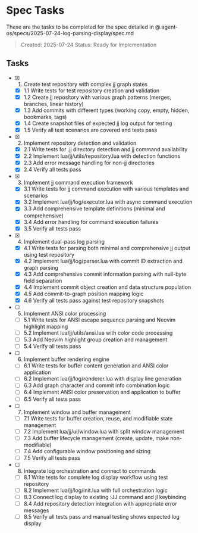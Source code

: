 # Spec Tasks

These are the tasks to be completed for the spec detailed in @.agent-os/specs/2025-07-24-log-parsing-display/spec.md

> Created: 2025-07-24
> Status: Ready for Implementation

## Tasks

- [x] 1. Create test repository with complex jj graph states
  - [x] 1.1 Write tests for test repository creation and validation
  - [x] 1.2 Create jj repository with various graph patterns (merges, branches, linear history)
  - [x] 1.3 Add commits with different types (working copy, empty, hidden, bookmarks, tags)
  - [x] 1.4 Create snapshot files of expected jj log output for testing
  - [x] 1.5 Verify all test scenarios are covered and tests pass

- [x] 2. Implement repository detection and validation
  - [x] 2.1 Write tests for .jj directory detection and jj command availability
  - [x] 2.2 Implement lua/jj/utils/repository.lua with detection functions
  - [x] 2.3 Add error message handling for non-jj directories
  - [x] 2.4 Verify all tests pass

- [x] 3. Implement jj command execution framework
  - [x] 3.1 Write tests for jj command execution with various templates and scenarios
  - [x] 3.2 Implement lua/jj/log/executor.lua with async command execution
  - [x] 3.3 Add comprehensive template definitions (minimal and comprehensive)
  - [x] 3.4 Add error handling for command execution failures
  - [x] 3.5 Verify all tests pass

- [x] 4. Implement dual-pass log parsing
  - [x] 4.1 Write tests for parsing both minimal and comprehensive jj output using test repository
  - [x] 4.2 Implement lua/jj/log/parser.lua with commit ID extraction and graph parsing
  - [x] 4.3 Add comprehensive commit information parsing with null-byte field separation
  - [x] 4.4 Implement commit object creation and data structure population
  - [x] 4.5 Add commit-to-graph position mapping logic
  - [x] 4.6 Verify all tests pass against test repository snapshots

- [ ] 5. Implement ANSI color processing
  - [ ] 5.1 Write tests for ANSI escape sequence parsing and Neovim highlight mapping
  - [ ] 5.2 Implement lua/jj/utils/ansi.lua with color code processing
  - [ ] 5.3 Add Neovim highlight group creation and management
  - [ ] 5.4 Verify all tests pass

- [ ] 6. Implement buffer rendering engine
  - [ ] 6.1 Write tests for buffer content generation and ANSI color application
  - [ ] 6.2 Implement lua/jj/log/renderer.lua with display line generation
  - [ ] 6.3 Add graph character and commit info combination logic
  - [ ] 6.4 Implement ANSI color preservation and application to buffer
  - [ ] 6.5 Verify all tests pass

- [ ] 7. Implement window and buffer management
  - [ ] 7.1 Write tests for buffer creation, reuse, and modifiable state management
  - [ ] 7.2 Implement lua/jj/ui/window.lua with split window management
  - [ ] 7.3 Add buffer lifecycle management (create, update, make non-modifiable)
  - [ ] 7.4 Add configurable window positioning and sizing
  - [ ] 7.5 Verify all tests pass

- [ ] 8. Integrate log orchestration and connect to commands
  - [ ] 8.1 Write tests for complete log display workflow using test repository
  - [ ] 8.2 Implement lua/jj/log/init.lua with full orchestration logic
  - [ ] 8.3 Connect log display to existing :JJ command and <leader>jl keybinding
  - [ ] 8.4 Add repository detection integration with appropriate error messages
  - [ ] 8.5 Verify all tests pass and manual testing shows expected log display